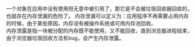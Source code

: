 一个对象在应用中没有使用但无意中被引用了，那它是不会被垃圾回收器回收的，也就存在内存泄漏的危险了。  内存泄漏可以定义为：应用程序不再需要占用内存的时候，由于某些原因，内存没有被操作系统或可用内存池回收。  
内存泄露是指一块被分配的内存既不能使用，又不能回收，直到浏览器进程结束，由于浏览器垃圾回收方法有bug，会产生内存泄露。  